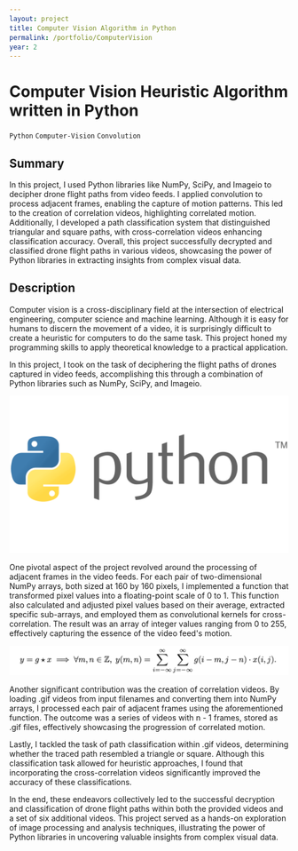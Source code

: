 ```yaml
---
layout: project
title: Computer Vision Algorithm in Python
permalink: /portfolio/ComputerVision
year: 2
---
```



# Computer Vision Heuristic Algorithm written in Python

`Python` `Computer-Vision` `Convolution`

## Summary

In this project, I used Python libraries like NumPy, SciPy, and Imageio to decipher drone flight paths from video feeds. I applied convolution to process adjacent frames, enabling the capture of motion patterns. This led to the creation of correlation videos, highlighting correlated motion. Additionally, I developed a path classification system that distinguished triangular and square paths, with cross-correlation videos enhancing classification accuracy. Overall, this project successfully decrypted and classified drone flight paths in various videos, showcasing the power of Python libraries in extracting insights from complex visual data.

## Description

Computer vision is a cross-disciplinary field at the intersection of electrical engineering, computer science and machine learning. Although it is easy for humans to discern the movement of a video, it is surprisingly difficult to create a heuristic for computers to do the same task. This project honed my programming skills to apply theoretical knowledge to a practical application.

In this project, I took on the task of deciphering the flight paths of drones captured in video feeds, accomplishing this through a combination of Python libraries such as NumPy, SciPy, and Imageio.

![Python Logo](/assets/images/ComputerVision/pythonLogo.png)

One pivotal aspect of the project revolved around the processing of adjacent frames in the video feeds. For each pair of two-dimensional NumPy arrays, both sized at 160 by 160 pixels, I implemented a function that transformed pixel values into a floating-point scale of 0 to 1. This function also calculated and adjusted pixel values based on their average, extracted specific sub-arrays, and employed them as convolutional kernels for cross-correlation. The result was an array of integer values ranging from 0 to 255, effectively capturing the essence of the video feed's motion.

![Cross-Correlation](/assets/images/ComputerVision/cross-correlation.png)

Another significant contribution was the creation of correlation videos. By loading .gif videos from input filenames and converting them into NumPy arrays, I processed each pair of adjacent frames using the aforementioned function. The outcome was a series of videos with n - 1 frames, stored as .gif files, effectively showcasing the progression of correlated motion.

Lastly, I tackled the task of path classification within .gif videos, determining whether the traced path resembled a triangle or square. Although this classification task allowed for heuristic approaches, I found that incorporating the cross-correlation videos significantly improved the accuracy of these classifications.

In the end, these endeavors collectively led to the successful decryption and classification of drone flight paths within both the provided videos and a set of six additional videos. This project served as a hands-on exploration of image processing and analysis techniques, illustrating the power of Python libraries in uncovering valuable insights from complex visual data.